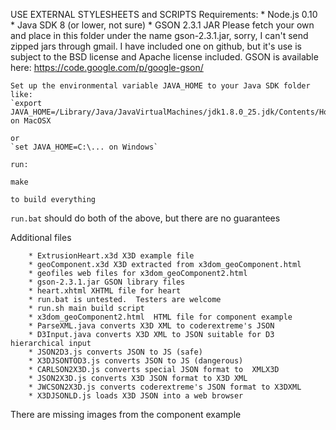 USE EXTERNAL STYLESHEETS and SCRIPTS
Requirements:
	* Node.js 0.10
	* Java SDK 8 (or lower, not sure)
	* GSON 2.3.1 JAR
		Please fetch your own and place in this folder under the
		name gson-2.3.1.jar, sorry, I can't send zipped jars through
		gmail.  I have included one on github, but it's use is subject
		to the BSD license and Apache license included.  GSON is
		available here: https://code.google.com/p/google-gson/

	Set up the environmental variable JAVA_HOME to your Java SDK folder
	like:
	`export JAVA_HOME=/Library/Java/JavaVirtualMachines/jdk1.8.0_25.jdk/Contents/Home`
	on MacOSX

	or
	`set JAVA_HOME=C:\... on Windows`

	run:
	
	make

	to build everything

`run.bat` should do both of the above, but there are no guarantees

Additional files
```
	* ExtrusionHeart.x3d X3D example file
	* geoComponent.x3d X3D extracted from x3dom_geoComponent.html
	* geofiles web files for x3dom_geoComponent2.html
	* gson-2.3.1.jar GSON library files
	* heart.xhtml XHTML file for heart
	* run.bat is untested.  Testers are welcome
	* run.sh main build script
	* x3dom_geoComponent2.html  HTML file for component example
	* ParseXML.java converts X3D XML to coderextreme's JSON
	* D3Input.java converts X3D XML to JSON suitable for D3 hierarchical input
	* JSON2D3.js converts JSON to JS (safe)
	* X3DJSONTOD3.js converts JSON to JS (dangerous)
	* CARLSON2X3D.js converts special JSON format to  XMLX3D
	* JSON2X3D.js converts X3D JSON format to X3D XML
	* JWCSON2X3D.js converts coderextreme's JSON format to X3DXML
	* X3DJSONLD.js loads X3D JSON into a web browser
```

There are missing images from the component example
